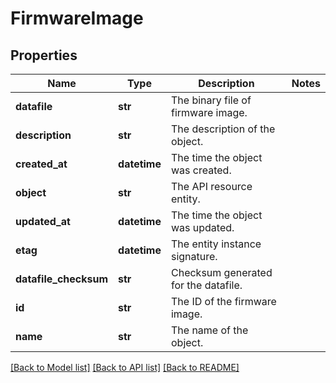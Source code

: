 # FirmwareImage

## Properties
Name | Type | Description | Notes
------------ | ------------- | ------------- | -------------
**datafile** | **str** | The binary file of firmware image. | 
**description** | **str** | The description of the object. | 
**created_at** | **datetime** | The time the object was created. | 
**object** | **str** | The API resource entity. | 
**updated_at** | **datetime** | The time the object was updated. | 
**etag** | **datetime** | The entity instance signature. | 
**datafile_checksum** | **str** | Checksum generated for the datafile. | 
**id** | **str** | The ID of the firmware image. | 
**name** | **str** | The name of the object. | 

[[Back to Model list]](../README.md#documentation-for-models) [[Back to API list]](../README.md#documentation-for-api-endpoints) [[Back to README]](../README.md)



